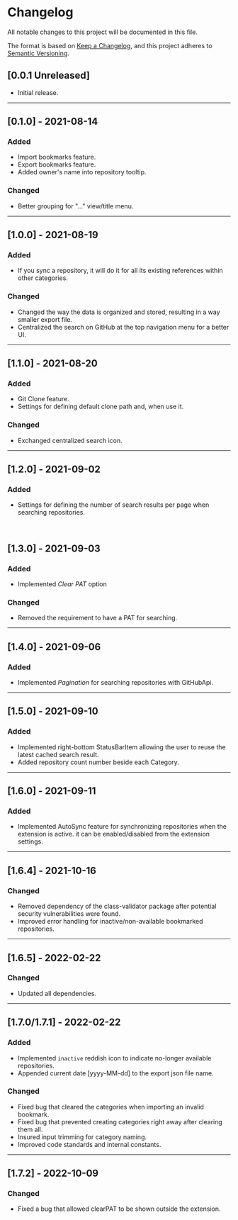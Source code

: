 # Changelog

All notable changes to this project will be documented in this file.

The format is based on [Keep a Changelog](https://keepachangelog.com/en/1.0.0/),
and this project adheres to [Semantic Versioning](https://semver.org/spec/v2.0.0.html).

## [0.0.1 Unreleased]

- Initial release.

---

## [0.1.0] - 2021-08-14
### Added

- Import bookmarks feature.
- Export bookmarks feature.
- Added owner's name into repository tooltip.

### Changed

- Better grouping for "..." view/title menu.

---

## [1.0.0] - 2021-08-19
### Added

- If you sync a repository, it will do it for all its existing references within other categories.

### Changed

- Changed the way the data is organized and stored, resulting in a way smaller export file.
- Centralized the search on GitHub at the top navigation menu for a better UI.

---

## [1.1.0] - 2021-08-20
### Added

- Git Clone feature.
- Settings for defining default clone path and, when use it.

### Changed

- Exchanged centralized search icon.

---

## [1.2.0] - 2021-09-02
### Added

- Settings for defining the number of search results per page when searching repositories.

<br>

## [1.3.0] - 2021-09-03
### Added

- Implemented *Clear PAT* option

### Changed

- Removed the requirement to have a PAT for searching.

---

## [1.4.0] - 2021-09-06
### Added

- Implemented *Pagination* for searching repositories with GitHubApi.

---

## [1.5.0] - 2021-09-10
### Added

- Implemented right-bottom StatusBarItem allowing the user to reuse the latest cached search result.
- Added repository count number beside each Category.

---

## [1.6.0] - 2021-09-11
### Added

- Implemented AutoSync feature for synchronizing repositories when the extension is active.
it can be enabled/disabled from the extension settings.

---

## [1.6.4] - 2021-10-16
### Changed

- Removed dependency of the class-validator package after potential security vulnerabilities were found.
- Improved error handling for inactive/non-available bookmarked repositories.

---

## [1.6.5] - 2022-02-22
### Changed
- Updated all dependencies.

---

## [1.7.0/1.7.1] - 2022-02-22

### Added
- Implemented `inactive` reddish icon to indicate no-longer available repositories.
- Appended current date [yyyy-MM-dd] to the export json file name.

### Changed
- Fixed bug that cleared the categories when importing an invalid bookmark.
- Fixed bug that prevented creating categories right away after clearing them all.
- Insured input trimming for category naming.
- Improved code standards and internal constants.

---

## [1.7.2] - 2022-10-09

### Changed
- Fixed a bug that allowed clearPAT to be shown outside the extension.